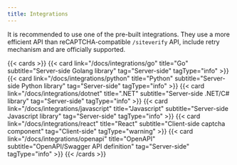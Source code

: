 ```yaml
---
title: Integrations
---
```


It is recommended to use one of the pre-built integrations. They use a more efficient API than reCAPTCHA-compatible `/siteverify` API, include retry mechanism and are officially supported.

{{< cards >}}
  {{< card link="/docs/integrations/go" title="Go" subtitle="Server-side Golang library" tag="Server-side" tagType="info" >}}
  {{< card link="/docs/integrations/python" title="Python" subtitle="Server-side Python library" tag="Server-side" tagType="info" >}}
  {{< card link="/docs/integrations/dotnet" title=".NET" subtitle="Server-side .NET/C# library" tag="Server-side" tagType="info" >}}
  {{< card link="/docs/integrations/javascript" title="Javascript" subtitle="Server-side Javascript library" tag="Server-side" tagType="info" >}}
  {{< card link="/docs/integrations/react" title="React" subtitle="Client-side captcha component" tag="Client-side" tagType="warning" >}}
  {{< card link="/docs/integrations/openapi" title="OpenAPI" subtitle="OpenAPI/Swagger API definition" tag="Server-side" tagType="info" >}}
{{< /cards >}}